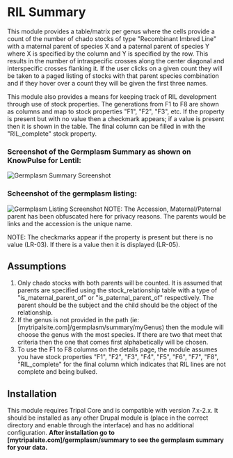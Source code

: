 # RIL Summary
This module provides a table/matrix per genus where the cells provide a count of the number of chado stocks of type "Recombinant Imbred Line" with a maternal parent of species X and a paternal parent of species Y where X is specified by the column and Y is specified by the row. This results in the number of intraspecific crosses along the center diagonal and interspecific crosses flanking it. If the user clicks on a given count they will be taken to a paged listing of stocks with that parent species combination and if they hover over a count they will be given the first three names.

This module also provides a means for keeping track of RIL development through use of stock properties. The generations from F1 to F8 are shown as columns and map to stock properties "F1", "F2", "F3", etc. If the property is present but with no value then a checkmark appears; if a value is present then it is shown in the table. The final column can be filled in with the "RIL_complete" stock property.

### Screenshot of the Germplasm Summary as shown on KnowPulse for Lentil:
![Germplasm Summary Screenshot](https://cloud.githubusercontent.com/assets/1566301/18369835/5c703484-75e5-11e6-9392-54fc468f7d33.png)

### Scheenshot of the germplasm listing:
![Germplasm Listing Screenshot](https://cloud.githubusercontent.com/assets/1566301/19665397/0e0de2e6-9a02-11e6-9b35-1a98d27d9a8f.png)
NOTE: The Accession, Maternal/Paternal parent has been obfuscated here for privacy reasons. The parents would be links and the accession is the unique name.

NOTE: The checkmarks appear if the property is present but there is no value (LR-03). If there is a value then it is displayed (LR-05).

## Assumptions
1. Only chado stocks with both parents will be counted. It is assumed that parents are specified using the stock_relationship table with a type of "is_maternal_parent_of" or "is_paternal_parent_of" respectively. The parent should be the subject and the child should be the object of the relationship.
2. If the genus is not provided in the path (ie: [mytripalsite.com]/germplasm/summary/myGenus) then the module will choose the genus with the most species. If there are two that meet that criteria then the one that comes first alphabetically will be chosen.
3. To use the F1 to F8 columns on the details page, the module assumes you have stock properties "F1", "F2", "F3", "F4", "F5", "F6", "F7", "F8", "RIL_complete" for the final column which indicates that RIL lines are not complete and being bulked.

## Installation
This module requires Tripal Core and is compatible with version 7.x-2.x. It should be installed as any other Drupal module is (place in the correct directory and enable through the interface) and has no additional configuration. __After installation go to [mytripalsite.com]/germplasm/summary to see the germplasm summary for your data.__
